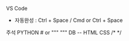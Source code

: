 VS Code
- 자동완성 : Ctrl + Space / Cmd or Ctrl + Space

주석
PYTHON  # or """ """
DB      --
HTML    <!-- -->
CSS     /* */